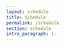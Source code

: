 ```yaml
---
layout: schedule
title: Schedule
permalink: /schedule
section: schedule
intro_paragraph: |-
---
```

